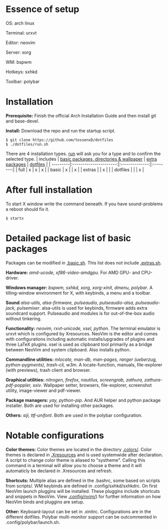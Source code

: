 # Essence of setup
OS:        arch linux

Terminal:  urxvt

Editor:    neovim

Server:    xorg

WM:        bspwm

Hotkeys:   sxhkd

Toolbar:   polybar

# Installation
**Prerequisite:** Finish the official Arch Installation Guide and then install git and base-devel.

**Install:** Download the repo and run the startup script.
```
$ git clone https://github.com/tossenxD/dotfiles
$ ./dotfiles/run.sh
```
There are 4 installation types. [run](https://github.com/tossenxD/dotfiles/blob/main/run.sh) will ask you for a type and to confirm the selected type.
| includes | [basic packages, directories & wallpaper](https://github.com/tossenxD/dotfiles/blob/main/.basic.sh) | [extra packages](https://github.com/tossenxD/dotfiles/blob/main/.extras.sh) | [dotfiles](https://github.com/tossenxD/dotfiles/blob/main/.dotfiles.sh) |
| ---------|:----------------------:|:--------------:|:--------:|
| full     | x                      | x              | x        |
| basic    | x                      |                | x        |
| extras   |                        | x              |          |
| dotfiles |                        |                | x        |


# After full installation
To start X window write the command beneath. If you have sound-problems a reboot should fix it.
```
$ startx
```

# Detailed package list of basic packages
Packages can be modified in [.basic.sh](https://github.com/tossenxD/dotfiles/blob/main/.basic.sh). This list does not include [.extras.sh](https://github.com/tossenxD/dotfiles/blob/main/.extras.sh).

**Hardware:** *amd-ucode, xf86-video-amdgpu*. For AMD GPU- and CPU-driver.

**Windows manager:** *bspwm, sxhkd, xorg, xorg-xinit, dmenu, polybar*. A tilling-window environment for X, with keybinds, a menu and a toolbar.

**Sound** *alsa-utils, alsa-firmware, pulseaudio, pulseaudio-alsa, pulseaudio-jack, pulsemixer*. alsa-utils is used for keybinds, firmware adds extra soundcard support. Pulseaudio and modules is for out-of-the-box audio without tinkering.

**Functionality:** *neovim, rxvt-unicode, xsel, python*. The terminal emulator is urxvt which is configured by Xresources. NeoVim is the editor and comes with configurations including automatic installs/upgrades of plugins and three LaTeX plugins. xsel is used as clipboard tool primarily as a bridge between NeoVim and system clipboard. Also installs python.

**Commandline utilities:** *mlocate, man-db, man-pages, ranger (ueberzug, python-pygments), trash-cli, w3m*. A locate-function, manuals, file-explorer (with previews), trash client and browser.

**Graphical utilities:** *nitrogen, firefox, nautilus, screengrab, zathura, zathura-pdf-poppler, sxiv*. Wallpaper setter, browsers, file-explorer, screenshot utility, image-viewer and pdf-viewer.

**Package managers:** *yay, python-pip*. And AUR helper and python package installer. Both are used for installing other packages.

**Others:** *siji, ttf-unifont*. Both are used in the polybar configuration.

# Notable configurations
**Color themes:** Color themes are located in the directory [.colors/](https://github.com/tossenxD/dotfiles/blob/main/.colors/). Color themes is declared in [.Xresources](https://github.com/tossenxD/dotfiles/blob/main/.Xresources) and is used systemwide after declaration. A script to change color theme is aliased to "systheme". Calling this command in a terminal will allow you to choose a theme and it will automaticly be declared in .Xresources and refresh.

**Shortcuts:** Multiple alias are defined in the .bashrc, some based on scripts from scripts/. WM keybinds are defined in .config/sxhkd/sxhkdrc. On first NeoVim launch pluggins will be installed. These pluggins include shortcuts and snippets in NeoVim. View [.config/nvim/](https://github.com/tossenxD/dotfiles/blob/main/.config/nvim/)) for further information on how NeoVim binds and pluggins are setup.

**Other:** Keyboard-layout can be set in .xinitrc. Configurations are in the different dotfiles. Polybar multi-monitor support can be outcommented in .config/polybar/launch.sh.
